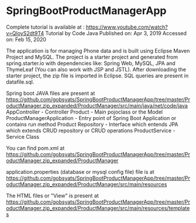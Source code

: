 # SpringBootProductManagerApp

Complete tutorial is available at : https://www.youtube.com/watch?v=QloyS2dt9T4
Tutorial by Code Java
Published on: Apr 3, 2019
Accessed on: Feb 15, 2020

The application is for managing Phone data and is built using Eclipse Maven Project and MySQL. 
The project is a starter project and generated from spring.starter.io with dependencies like:
Spring Web, MySQL, JPA and ThymeLeaf (You can also work with JSP and JSTL).
After downloading the starter project, the zip file is imported in Eclipse.
SQL queries are present in datafile.sql. 

Spring boot JAVA files are present at 
https://github.com/gobsyats/SpringBootProductManagerApp/tree/master/ProductManager.zip_expanded/ProductManager/src/main/java/net/code/java
AppController - Controller
Product - Main pojoclass or the Model
ProductManagerApplication - Entry point of Spring Boot Application or contains run method
Product Repository - Interface which entends JPA which extends CRUD repository or CRUD operations
ProductService - Service Class

You can find pom.xml at 
https://github.com/gobsyats/SpringBootProductManagerApp/tree/master/ProductManager.zip_expanded/ProductManager

application.properties (database or mysql config file) file is at
https://github.com/gobsyats/SpringBootProductManagerApp/tree/master/ProductManager.zip_expanded/ProductManager/src/main/resources

The HTML files or "View" is present at
https://github.com/gobsyats/SpringBootProductManagerApp/tree/master/ProductManager.zip_expanded/ProductManager/src/main/resources/templates




